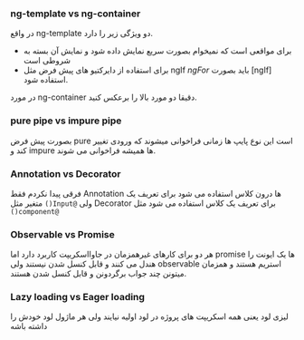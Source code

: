 ### ng-template vs ng-container
 در واقع ng-template دو ویژگی زیر را دارد.
- برای مواقعی است که نمیخوام بصورت سریع نمایش داده شود و نمایش آن بسته به شروطی است
- برای استفاده از دایرکتیو های پیش فرض مثل ngIf *ngFor* باید بصورت  [ngIf]  استفاده شود.

در مورد ng-container  دقیقا دو مورد بالا را برعکس کنید.
 
### pure pipe vs impure pipe
بصورت پیش فرض pure است این نوع پایپ ها زمانی فراخوانی میشوند که ورودی تغییر کند و impure ها همیشه فراخوانی می شوند.
### Annotation vs Decorator
 فرقی پیدا نکردم فقط Annotation ها درون کلاس استفاده می شود برای تعریف یک متغیر مثل `()Input@` ولی Decorator برای تعریف یک کلاس استفاده می شود مثل `()component@` 
### Observable vs Promise 
 هر دو برای کارهای غیرهمزمان در جاوااسکریپت کاربرد دارد اما promise ها یک ایونت را هندل می کنند و قابل کنسل شدن نیستند ولی observable استریم هستند و همزمان میتونن چند جواب برگردونن و قابل کنسل شدن هستند.
### Lazy loading vs Eager loading
لیزی لود یعنی همه اسکریپت های پروژه در لود اولیه نیایند ولی هر ماژول لود خودش را داشته باشه
